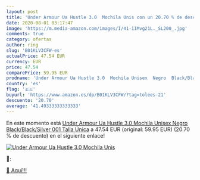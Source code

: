 ```yaml
---
layout: post
title: 'Under Armour Ua Hustle 3.0  Mochila Unis con un 20.70 % de descuento'
date: 2020-08-01 03:17:47
image: 'https://m.media-amazon.com/images/I/41-iIMvg21L._SL200_.jpg'
comments: true
category: ofertas
author: ring
slug: 'B01KLV3CFW-es'
actualPrice: 47.54 EUR
currency: EUR
price: 47.54
comparePrice: 59.95 EUR
prodname: 'Under Armour Ua Hustle 3.0  Mochila Unisex  Negro  Black/Black/Silver 001   Talla Única'
country: 'es'
flag: '🇪🇸'
buyurl: 'https://www.amazon.es/dp/B01KLV3CFW/?tag=tolees-21'
descuento: '20.70'
average: '41.49333333333333'
---
```


En este momento está [Under Armour Ua Hustle 3.0  Mochila Unisex  Negro  Black/Black/Silver 001   Talla Única](https://www.amazon.es/dp/B01KLV3CFW/?tag=tolees-21) a 47.54 EUR (original: 59.95 EUR) (20.70 %  de descuento) en el siguiente enlace!

[![Under Armour Ua Hustle 3.0  Mochila Unis](https://m.media-amazon.com/images/I/41-iIMvg21L._SL200_.jpg)](https://www.amazon.es/dp/B01KLV3CFW/?tag=tolees-21)

🔎:


[🛒 Aquí!!!](https://www.amazon.es/dp/B01KLV3CFW/?tag=tolees-21)
